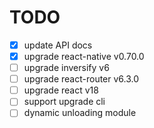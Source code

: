 # TODO
- [x] update API docs
- [x] upgrade react-native v0.70.0
- [ ] upgrade inversify v6
- [ ] upgrade react-router v6.3.0
- [ ] upgrade react v18
- [ ] support upgrade cli
- [ ] dynamic unloading module
